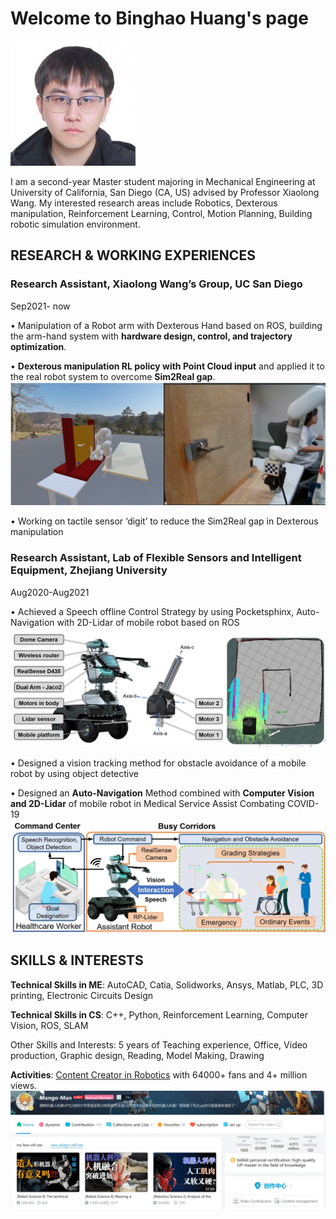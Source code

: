 # Welcome to Binghao Huang's page
![PICTURE](/IMG/huangbh.jpg)

I am a second-year Master student majoring in Mechanical Engineering at University of California, San Diego (CA, US) advised by Professor Xiaolong Wang. 
My interested research areas include Robotics, Dexterous manipulation, Reinforcement Learning, Control, Motion Planning, Building robotic simulation environment.


## RESEARCH & WORKING EXPERIENCES 

### Research Assistant, Xiaolong Wang’s Group, UC San Diego                             

Sep2021- now 

•	Manipulation of a Robot arm with Dexterous Hand based on ROS, building the arm-hand system with **hardware design, control, and trajectory optimization**. 

•	**Dexterous manipulation RL policy with Point Cloud input** and applied it to the real robot system to overcome **Sim2Real gap**. 
![real robot grasping RL with point cloud input](/IMG/7.jpg)

•	Working on tactile sensor ‘digit’ to reduce the Sim2Real gap in Dexterous manipulation 
 

### Research Assistant, Lab of Flexible Sensors and Intelligent Equipment, Zhejiang University  

Aug2020-Aug2021                               

•	Achieved a Speech offline Control Strategy by using Pocketsphinx, Auto-Navigation with 2D-Lidar of mobile robot based on ROS 
![Auto-Navigation](/IMG/4.jpg)

•	Designed a vision tracking method for obstacle avoidance of a mobile robot by using object detective 

•	Designed an **Auto-Navigation** Method combined with **Computer Vision and 2D-Lidar** of mobile robot in Medical Service Assist Combating COVID-19 
![Mobile robot in Medical Service Assist](/IMG/5.jpg)


## SKILLS & INTERESTS
**Technical Skills in ME**: AutoCAD, Catia, Solidworks, Ansys, Matlab, PLC, 3D printing, Electronic Circuits Design 

**Technical Skills in CS**: C++, Python, Reinforcement Learning, Computer Vision, ROS, SLAM 

Other Skills and Interests: 5 years of Teaching experience, Office, Video production, Graphic design, Reading, Model Making, Drawing 

**Activities**: [Content Creator in Robotics](https://space.bilibili.com/1560961) with 64000+ fans and 4+ million views.
![My video channel in Robotics](/IMG/6.jpg)


